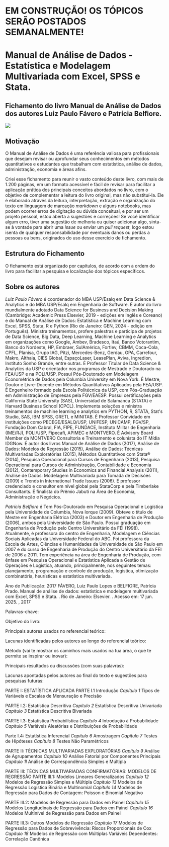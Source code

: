 # EM CONSTRUÇÃO! OS TÓPICOS SERÃO POSTADOS SEMANALMENTE!

# Manual de Análise de Dados - Estatística e Modelagem Multivariada com Excel, SPSS e Stata.
## **Fichamento do livro Manual de Análise de Dados dos autores Luiz Paulo Fávero e Patrícia Belfiore.**
<img src="https://m.media-amazon.com/images/I/81WeLpfuvdL.jpg">

## **Motivação**
O Manual de Análise de Dados é uma referência valiosa para profissionais que desejam revisar ou aprofundar seus conhecimentos em métodos quantitativos e estudantes que trabalham com estatística, análise de dados, administração, economia e áreas afins. 

Criei esse fichamento para reunir o vasto conteúdo deste livro, com mais de 1.200 páginas, em um formato acessível e fácil de revisar para facilitar a aplicação prática dos principais conceitos abordados no livro, com o objetivo de complementar a leitura do livro original, mas não substituí-la. Ele é elaborado através da leitura, interpretação, extração e organização do texto em linguagem de marcação *markdown* e alguns notebooks, mas podem ocorrer erros de digitação ou dúvida conceitual, e por ser um projeto pessoal, estou aberta a sugestões e correções! Se você identificar algum erro, tiver uma sugestão de melhoria ou quiser adicionar algo, sinta-se à vontade para abrir uma *issue* ou enviar um *pull request*, logo estou isenta de qualquer responsabilidade por eventuais danos ou perdas a pessoas ou bens, originados do uso desse exercício de fichamento.

## **Estrutura do Fichamento**

O fichamento está organizado por capítulos, de acordo com a ordem do livro para facilitar a pesquisa e localização dos tópicos específicos.

## **Sobre os autores**

*Luiz Paulo Fávero* é coordenador do MBA USP/Esalq em Data Science & Analytics e do MBA USP/Esalq em Engenharia de Software. É autor do livro mundialmente adotado Data Science for Business and Decision Making (Cambridge: Academic Press Elsevier, 2019 - edições em Inglês e Coreano) e do Manual de Análise de Dados: Estatística e Machine Learning com Excel, SPSS, Stata, R e Python (Rio de Janeiro: GEN, 2024 - edição em Português). Ministra treinamentos, profere palestras e participa de projetos de Data Science, Big Data, Deep Learning, Machine Learning e Analytics em organizações como Google, Ambev, Bradesco, Itaú, Banco Votorantim, Banco do Nordeste, HP, Embraer, SulAmérica, Fortlev, CBMM, Coca-Cola, CPFL, Planisa, Grupo IAG, Pitzi, Mercedes-Benz, Gerdau, GPA, Carrefour, Makro, Althaia, CIES Global, EspaçoLaser, LeasePlan, Aviva, Ingredion, Instituto Sonho Grande, entre outras. É Professor Titular de Data Science & Analytics da USP e orientador nos programas de Mestrado e Doutorado na FEA/USP e na POLI/USP. Possui Pós-Doutorado em Modelagem Econométrica de Dados pela Columbia University em Nova York. É Mestre, Doutor e Livre-Docente em Métodos Quantitativos Aplicados pela FEA/USP. É Engenheiro formado pela Escola Politécnica da USP, com Pós-Graduação em Administração de Empresas pela FGV/EAESP. Possui certificações pela California State University (SAS), Universidad de Salamanca (STATA) e Harvard Business School (CPCL). Implementa soluções e ministra treinamentos de machine learning e analytics em PYTHON, R, STATA, Stat's Studio, SAS, IBM SPSS, GRETL e MINITAB. É Professor Convidado em instituições como PECEGE/ESALQ/USP, UNIFESP, UNICAMP, FGV/SP, Fundação Dom Cabral, FIA, FIPE, FUNDACE, Instituto Militar de Engenharia (IME/RJ), POLI/USP, Fipecafi, APIMEC e MONTVERO. É Advisory Board Member da MONTVERO Consultoria e Treinamento e colunista do IT Mídia IDGNow. É autor dos livros Manual de Análise de Dados (2017), Análise de Dados: Modelos de Regressão (2015), Análise de Dados: Técnicas Multivariadas Exploratórias (2015), Métodos Quantitativos com Stata® (2014), Pesquisa Operacional para Cursos de Engenharia (2013), Pesquisa Operacional para Cursos de Administração, Contabilidade e Economia (2012), Contemporary Studies in Economics and Financial Analysis (2011), Análise de Dados: Modelagem Multivariada para Tomada de Decisões (2009) e Trends in International Trade Issues (2006). É professor credenciado e consultor em nível global pela StataCorp e pela Timberlake Consultants. É finalista do Prêmio Jabuti na Área de Economia, Administração e Negócios. 

*Patrícia Belfiore* é Tem Pós-Doutorado em Pesquisa Operacional e Logística pela Universidade de Columbia, Nova Iorque (2009). Obteve o título de Mestre em Engenharia Elétrica (2003) e Doutor em Engenharia de Produção (2006), ambos pela Universidade de São Paulo. Possui graduação em Engenharia de Produção pelo Centro Universitário da FEI (1998). Atualmente, é professora do centro de Engenharia, Modelagem e Ciências Sociais Aplicadas da Universidade Federal do ABC. Foi professora da Escola de Artes, Ciências e Humanidades da Universidade de São Paulo em 2007 e do curso de Engenharia de Produção do Centro Universitário da FEI de 2006 a 2011. Tem experiência na área de Engenharia de Produção, com ênfase em Pesquisa Operacional e Estatística Aplicada a Gestão de Operações e Logística, atuando, principalmente, nos seguintes temas: planejamento, programação e controle de produção, logística, otimização combinatória, heurísticas e estatística multivariada.

Ano de Publicação: 2017
FÁVERO, Luiz Paulo Lopes e BELFIORE, Patrícia Prado. Manual de análise de dados: estatística e modelagem multivariada com Excel, SPSS e Stata. . Rio de Janeiro: Elsevier. . Acesso em: 17 jun. 2025. , 2017

Palavras-chave:

Objetivo do livro: 

Principais autores usados no referencial teórico:

Lacunas identificadas pelos autores ao longo do referencial teórico:

Método (vai te mostrar os caminhos mais usados na tua área, o que te permite se inspirar ou inovar):

Principais resultados ou discussões (com suas palavras):

Lacunas apontadas pelos autores ao final do texto e sugestões para pesquisas futuras:

PARTE I: ESTATÍSTICA APLICADA 
PARTE I.1 Introdução 
*Capítulo 1* Tipos de Variáveis e Escalas de Mensuração e Precisão 

PARTE I.2: Estatística Descritiva 
*Capítulo 2* Estatística Descritiva Univariada 
*Capítulo 3* Estatística Descritiva Bivariada 

PARTE I.3: Estatística Probabilística 
*Capítulo 4* Introdução à Probabilidade 
*Capítulo 5* Variáveis Aleatórias e Distribuições de Probabilidade 

Parte I.4: Estatística Inferencial 
*Capítulo 6* Amostragem 
*Capítulo 7* Testes de Hipóteses 
*Capítulo 8* Testes Não Paramétricos 

PARTE II: TÉCNICAS MULTIVARIADAS EXPLORATÓRIAS 
*Capítulo 9* Análise de Agrupamentos 
*Capítulo 1O* Análise Fatorial por Componentes Principais 
*Capítulo 1l* Análise de Correspondência Simples e Múltipla 

PARTE III: TÉCNICAS MULTIVARIADAS CONFIRMATÓRIAS: MODELOS DE REGRESSÃO 
PARTE III.1: Modelos Lineares Generalizados 
*Capítulo 12* Modelos de Regressão Simples e Múltipla 
*Capítulo 13* Modelos de Regressão Logística Binária e Multinomial 
*Capítulo 14* Modelos de Regressão para Dados de Contagem: Poisson e Binomial Negativo 

PARTE III.2: Modelos de Regressão para Dados em Painel 
*Capítulo 15* Modelos Longitudinais de Regressão para Dados em Painel 
*Capítulo 16* Modelos Multinível de Regressão para Dados em Painel 

PARTE III.3: Outros Modelos de Regressão 
*Capítulo 17* Modelos de Regressão para Dados de Sobrevivência: Riscos Proporcionais de Cox 
*Capítulo 18* Modelos de Regressão com Múltiplas Variáveis Dependentes: Correlação Canônica 

